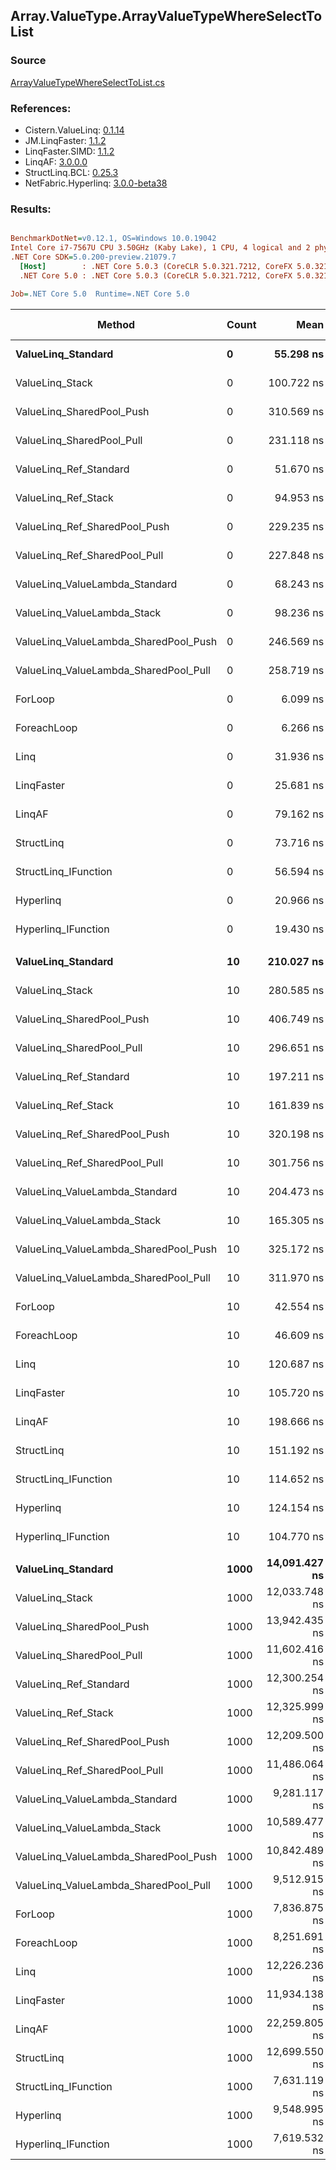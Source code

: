 ﻿## Array.ValueType.ArrayValueTypeWhereSelectToList

### Source
[ArrayValueTypeWhereSelectToList.cs](../LinqBenchmarks/Array/ValueType/ArrayValueTypeWhereSelectToList.cs)

### References:
- Cistern.ValueLinq: [0.1.14](https://www.nuget.org/packages/Cistern.ValueLinq/0.1.14)
- JM.LinqFaster: [1.1.2](https://www.nuget.org/packages/JM.LinqFaster/1.1.2)
- LinqFaster.SIMD: [1.1.2](https://www.nuget.org/packages/LinqFaster.SIMD/1.0.3)
- LinqAF: [3.0.0.0](https://www.nuget.org/packages/LinqAF/3.0.0.0)
- StructLinq.BCL: [0.25.3](https://www.nuget.org/packages/StructLinq.BCL/0.25.3)
- NetFabric.Hyperlinq: [3.0.0-beta38](https://www.nuget.org/packages/NetFabric.Hyperlinq/3.0.0-beta38)

### Results:
``` ini

BenchmarkDotNet=v0.12.1, OS=Windows 10.0.19042
Intel Core i7-7567U CPU 3.50GHz (Kaby Lake), 1 CPU, 4 logical and 2 physical cores
.NET Core SDK=5.0.200-preview.21079.7
  [Host]        : .NET Core 5.0.3 (CoreCLR 5.0.321.7212, CoreFX 5.0.321.7212), X64 RyuJIT
  .NET Core 5.0 : .NET Core 5.0.3 (CoreCLR 5.0.321.7212, CoreFX 5.0.321.7212), X64 RyuJIT

Job=.NET Core 5.0  Runtime=.NET Core 5.0  

```
|                                Method | Count |          Mean |       Error |      StdDev | Ratio | RatioSD |   Gen 0 | Gen 1 | Gen 2 | Allocated |
|-------------------------------------- |------ |--------------:|------------:|------------:|------:|--------:|--------:|------:|------:|----------:|
|                    **ValueLinq_Standard** |     **0** |     **55.298 ns** |   **0.2478 ns** |   **0.2070 ns** |  **9.07** |    **0.06** |  **0.0153** |     **-** |     **-** |      **32 B** |
|                       ValueLinq_Stack |     0 |    100.722 ns |   0.5391 ns |   0.4779 ns | 16.53 |    0.10 |  0.0151 |     - |     - |      32 B |
|             ValueLinq_SharedPool_Push |     0 |    310.569 ns |   0.7939 ns |   0.7426 ns | 50.92 |    0.38 |  0.0153 |     - |     - |      32 B |
|             ValueLinq_SharedPool_Pull |     0 |    231.118 ns |   0.4932 ns |   0.3851 ns | 37.91 |    0.25 |  0.0153 |     - |     - |      32 B |
|                ValueLinq_Ref_Standard |     0 |     51.670 ns |   0.2536 ns |   0.2248 ns |  8.48 |    0.05 |  0.0152 |     - |     - |      32 B |
|                   ValueLinq_Ref_Stack |     0 |     94.953 ns |   0.3811 ns |   0.3378 ns | 15.59 |    0.13 |  0.0151 |     - |     - |      32 B |
|         ValueLinq_Ref_SharedPool_Push |     0 |    229.235 ns |   0.5257 ns |   0.4918 ns | 37.59 |    0.29 |  0.0153 |     - |     - |      32 B |
|         ValueLinq_Ref_SharedPool_Pull |     0 |    227.848 ns |   0.7248 ns |   0.6425 ns | 37.40 |    0.23 |  0.0153 |     - |     - |      32 B |
|        ValueLinq_ValueLambda_Standard |     0 |     68.243 ns |   0.1377 ns |   0.1288 ns | 11.19 |    0.09 |  0.0153 |     - |     - |      32 B |
|           ValueLinq_ValueLambda_Stack |     0 |     98.236 ns |   0.3290 ns |   0.2747 ns | 16.12 |    0.10 |  0.0151 |     - |     - |      32 B |
| ValueLinq_ValueLambda_SharedPool_Push |     0 |    246.569 ns |   0.7067 ns |   0.6264 ns | 40.47 |    0.29 |  0.0153 |     - |     - |      32 B |
| ValueLinq_ValueLambda_SharedPool_Pull |     0 |    258.719 ns |   1.1501 ns |   1.0758 ns | 42.42 |    0.21 |  0.0153 |     - |     - |      32 B |
|                               ForLoop |     0 |      6.099 ns |   0.0481 ns |   0.0450 ns |  1.00 |    0.00 |  0.0153 |     - |     - |      32 B |
|                           ForeachLoop |     0 |      6.266 ns |   0.0780 ns |   0.0652 ns |  1.03 |    0.01 |  0.0153 |     - |     - |      32 B |
|                                  Linq |     0 |     31.936 ns |   0.1156 ns |   0.1025 ns |  5.24 |    0.04 |  0.0152 |     - |     - |      32 B |
|                            LinqFaster |     0 |     25.681 ns |   0.1085 ns |   0.0847 ns |  4.21 |    0.03 |  0.0268 |     - |     - |      56 B |
|                                LinqAF |     0 |     79.162 ns |   0.2535 ns |   0.2247 ns | 12.99 |    0.08 |  0.0153 |     - |     - |      32 B |
|                            StructLinq |     0 |     73.716 ns |   0.3328 ns |   0.2950 ns | 12.10 |    0.10 |  0.0726 |     - |     - |     152 B |
|                  StructLinq_IFunction |     0 |     56.594 ns |   0.3627 ns |   0.3215 ns |  9.29 |    0.09 |  0.0267 |     - |     - |      56 B |
|                             Hyperlinq |     0 |     20.966 ns |   0.1450 ns |   0.1132 ns |  3.44 |    0.03 |  0.0153 |     - |     - |      32 B |
|                   Hyperlinq_IFunction |     0 |     19.430 ns |   0.0271 ns |   0.0241 ns |  3.19 |    0.02 |  0.0153 |     - |     - |      32 B |
|                                       |       |               |             |             |       |         |         |       |       |           |
|                    **ValueLinq_Standard** |    **10** |    **210.027 ns** |   **0.7500 ns** |   **0.6648 ns** |  **4.94** |    **0.03** |  **0.0648** |     **-** |     **-** |     **136 B** |
|                       ValueLinq_Stack |    10 |    280.585 ns |   0.9709 ns |   0.9082 ns |  6.59 |    0.04 |  0.0648 |     - |     - |     136 B |
|             ValueLinq_SharedPool_Push |    10 |    406.749 ns |   2.0658 ns |   1.8313 ns |  9.56 |    0.06 |  0.0648 |     - |     - |     136 B |
|             ValueLinq_SharedPool_Pull |    10 |    296.651 ns |   1.2459 ns |   1.1045 ns |  6.97 |    0.04 |  0.0648 |     - |     - |     136 B |
|                ValueLinq_Ref_Standard |    10 |    197.211 ns |   0.5208 ns |   0.4349 ns |  4.64 |    0.02 |  0.0648 |     - |     - |     136 B |
|                   ValueLinq_Ref_Stack |    10 |    161.839 ns |   0.5290 ns |   0.4130 ns |  3.80 |    0.02 |  0.0648 |     - |     - |     136 B |
|         ValueLinq_Ref_SharedPool_Push |    10 |    320.198 ns |   0.9983 ns |   0.8850 ns |  7.52 |    0.04 |  0.0648 |     - |     - |     136 B |
|         ValueLinq_Ref_SharedPool_Pull |    10 |    301.756 ns |   1.3902 ns |   1.2324 ns |  7.09 |    0.04 |  0.0648 |     - |     - |     136 B |
|        ValueLinq_ValueLambda_Standard |    10 |    204.473 ns |   0.7747 ns |   0.6867 ns |  4.81 |    0.02 |  0.0648 |     - |     - |     136 B |
|           ValueLinq_ValueLambda_Stack |    10 |    165.305 ns |   1.0513 ns |   0.8779 ns |  3.89 |    0.03 |  0.0648 |     - |     - |     136 B |
| ValueLinq_ValueLambda_SharedPool_Push |    10 |    325.172 ns |   1.4353 ns |   1.2724 ns |  7.64 |    0.04 |  0.0648 |     - |     - |     136 B |
| ValueLinq_ValueLambda_SharedPool_Pull |    10 |    311.970 ns |   1.0204 ns |   0.9046 ns |  7.33 |    0.04 |  0.0648 |     - |     - |     136 B |
|                               ForLoop |    10 |     42.554 ns |   0.2389 ns |   0.2118 ns |  1.00 |    0.00 |  0.1033 |     - |     - |     216 B |
|                           ForeachLoop |    10 |     46.609 ns |   0.3342 ns |   0.3126 ns |  1.09 |    0.01 |  0.1033 |     - |     - |     216 B |
|                                  Linq |    10 |    120.687 ns |   0.7729 ns |   0.7229 ns |  2.84 |    0.02 |  0.1836 |     - |     - |     384 B |
|                            LinqFaster |    10 |    105.720 ns |   0.6530 ns |   0.5788 ns |  2.48 |    0.01 |  0.3175 |     - |     - |     664 B |
|                                LinqAF |    10 |    198.666 ns |   3.1969 ns |   3.1397 ns |  4.66 |    0.09 |  0.1032 |     - |     - |     216 B |
|                            StructLinq |    10 |    151.192 ns |   0.9749 ns |   0.8642 ns |  3.55 |    0.03 |  0.1109 |     - |     - |     232 B |
|                  StructLinq_IFunction |    10 |    114.652 ns |   0.3835 ns |   0.3400 ns |  2.69 |    0.02 |  0.0650 |     - |     - |     136 B |
|                             Hyperlinq |    10 |    124.154 ns |   1.0944 ns |   0.9138 ns |  2.92 |    0.02 |  0.0648 |     - |     - |     136 B |
|                   Hyperlinq_IFunction |    10 |    104.770 ns |   0.8057 ns |   0.6728 ns |  2.46 |    0.02 |  0.0650 |     - |     - |     136 B |
|                                       |       |               |             |             |       |         |         |       |       |           |
|                    **ValueLinq_Standard** |  **1000** | **14,091.427 ns** |  **65.3316 ns** |  **61.1112 ns** |  **1.80** |    **0.02** | **19.6075** |     **-** |     **-** |   **41024 B** |
|                       ValueLinq_Stack |  1000 | 12,033.748 ns |  37.1959 ns |  32.9732 ns |  1.54 |    0.01 | 19.1040 |     - |     - |   40136 B |
|             ValueLinq_SharedPool_Push |  1000 | 13,942.435 ns | 157.9067 ns | 131.8592 ns |  1.78 |    0.02 |  9.6130 |     - |     - |   20176 B |
|             ValueLinq_SharedPool_Pull |  1000 | 11,602.416 ns |  78.5874 ns |  73.5107 ns |  1.48 |    0.02 |  9.6130 |     - |     - |   20176 B |
|                ValueLinq_Ref_Standard |  1000 | 12,300.254 ns | 109.1674 ns |  96.7741 ns |  1.57 |    0.02 | 19.5923 |     - |     - |   41024 B |
|                   ValueLinq_Ref_Stack |  1000 | 12,325.999 ns |  80.9596 ns |  67.6050 ns |  1.57 |    0.01 | 19.1040 |     - |     - |   40136 B |
|         ValueLinq_Ref_SharedPool_Push |  1000 | 12,209.500 ns |  40.9301 ns |  36.2835 ns |  1.56 |    0.01 |  9.6130 |     - |     - |   20176 B |
|         ValueLinq_Ref_SharedPool_Pull |  1000 | 11,486.064 ns |  47.8446 ns |  42.4130 ns |  1.47 |    0.02 |  9.6130 |     - |     - |   20176 B |
|        ValueLinq_ValueLambda_Standard |  1000 |  9,281.117 ns |  61.1323 ns |  57.1832 ns |  1.18 |    0.01 | 19.6075 |     - |     - |   41024 B |
|           ValueLinq_ValueLambda_Stack |  1000 | 10,589.477 ns |  43.3800 ns |  36.2243 ns |  1.35 |    0.01 | 19.1040 |     - |     - |   40136 B |
| ValueLinq_ValueLambda_SharedPool_Push |  1000 | 10,842.489 ns |  83.3585 ns |  73.8952 ns |  1.38 |    0.02 |  9.6130 |     - |     - |   20176 B |
| ValueLinq_ValueLambda_SharedPool_Pull |  1000 |  9,512.915 ns |  49.7793 ns |  44.1280 ns |  1.21 |    0.01 |  9.6130 |     - |     - |   20176 B |
|                               ForLoop |  1000 |  7,836.875 ns |  83.7322 ns |  74.2264 ns |  1.00 |    0.00 | 19.6075 |     - |     - |   41024 B |
|                           ForeachLoop |  1000 |  8,251.691 ns |  55.5146 ns |  49.2123 ns |  1.05 |    0.01 | 19.6075 |     - |     - |   41024 B |
|                                  Linq |  1000 | 12,226.236 ns |  76.4162 ns |  67.7410 ns |  1.56 |    0.02 | 19.6075 |     - |     - |   41192 B |
|                            LinqFaster |  1000 | 11,934.138 ns |  49.1442 ns |  43.5651 ns |  1.52 |    0.02 | 38.4521 |     - |     - |   80344 B |
|                                LinqAF |  1000 | 22,259.805 ns | 157.9527 ns | 147.7490 ns |  2.84 |    0.04 | 19.5923 |     - |     - |   41024 B |
|                            StructLinq |  1000 | 12,699.550 ns |  50.9851 ns |  42.5749 ns |  1.62 |    0.02 |  9.6130 |     - |     - |   20272 B |
|                  StructLinq_IFunction |  1000 |  7,631.119 ns |  33.0124 ns |  29.2646 ns |  0.97 |    0.01 |  9.6130 |     - |     - |   20176 B |
|                             Hyperlinq |  1000 |  9,548.995 ns |  41.1398 ns |  36.4693 ns |  1.22 |    0.02 |  9.6130 |     - |     - |   20176 B |
|                   Hyperlinq_IFunction |  1000 |  7,619.532 ns |  33.3142 ns |  29.5322 ns |  0.97 |    0.01 |  9.6130 |     - |     - |   20176 B |
